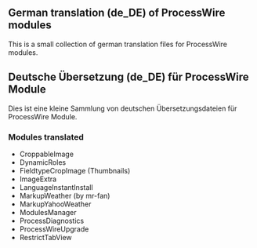 ## German translation (de_DE) of ProcessWire modules 
This is a small collection of german translation files for ProcessWire modules.

## Deutsche Übersetzung (de_DE) für ProcessWire Module
Dies ist eine kleine Sammlung von deutschen Übersetzungsdateien für ProcessWire Module.

### Modules translated
* CroppableImage
* DynamicRoles
* FieldtypeCropImage (Thumbnails)
* ImageExtra
* LanguageInstantInstall
* MarkupWeather (by mr-fan)
* MarkupYahooWeather
* ModulesManager
* ProcessDiagnostics
* ProcessWireUpgrade
* RestrictTabView
